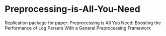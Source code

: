 # Preprocessing-is-All-You-Need
Replication package for paper: Preprocessing is All You Need: Boosting the Performance of Log Parsers With a General Preprocessing Framework

